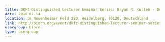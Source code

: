 ```yaml
---
title: DKFZ Distinguished Lecturer Seminar Series: Bryan R. Cullen - Duke University
date: 2016-07-14
location: Im Neuenheimer Feld 280, Heidelberg, 69120, Deutschland
link: http://biorn.org/event/dkfz-distinguished-lecturer-seminar-series-bryan-r-cullen-duke-university/
usergroup: biorn
type: usergroup
---
```

